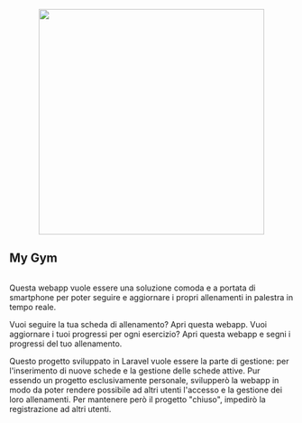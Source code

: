 <p align="center"><a href="https://laravel.com" target="_blank"><img src="https://raw.githubusercontent.com/laravel/art/master/logo-lockup/5%20SVG/2%20CMYK/1%20Full%20Color/laravel-logolockup-cmyk-red.svg" width="400"></a></p>

## My Gym

```bash
```
Questa webapp vuole essere una soluzione comoda e a portata di smartphone per poter seguire e aggiornare i propri allenamenti in palestra in tempo reale.

Vuoi seguire la tua scheda di allenamento? Apri questa webapp.
Vuoi aggiornare i tuoi progressi per ogni esercizio? Apri questa webapp e segni i progressi del tuo allenamento.

Questo progetto sviluppato in Laravel vuole essere la parte di gestione: per l'inserimento di nuove schede e la gestione delle schede attive.
Pur essendo un progetto esclusivamente personale, svilupperò la webapp in modo da poter rendere possibile ad altri utenti l'accesso e la gestione dei loro allenamenti. Per mantenere però il progetto "chiuso", impedirò la registrazione ad altri utenti.